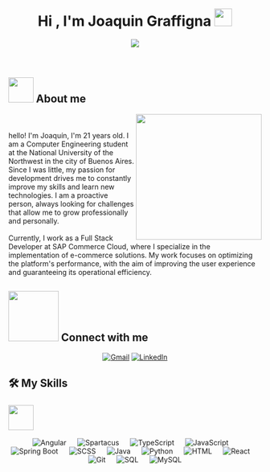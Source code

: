 <h1 align="center">Hi , I'm Joaquin Graffigna <img src="https://media.giphy.com/media/hvRJCLFzcasrR4ia7z/giphy.gif" width="35"></h1>
<p align="center">
  <a href="https://github.com/DenverCoder1/readme-typing-svg">
    <img src="https://readme-typing-svg.herokuapp.com?font=Time+New+Roman&color=%23C8BE25&size=25&center=true&vCenter=true&width=600&height=100&lines=Sap+Commerce+Cloud+Dev">
  </a>
</p>


<br>


	
## <picture><img src = "https://github.com/7oSkaaa/7oSkaaa/blob/main/Images/about_me.gif?raw=true" width = 50px></picture> About me

<picture> <img align="right" src="https://github.com/7oSkaaa/7oSkaaa/blob/main/Images/Right_Side.gif?raw=true" width = 250px></picture>

<br><br>
<span>
hello! I'm Joaquín, I'm 21 years old. I am a Computer Engineering student at the National University of the Northwest in the city of Buenos Aires. Since I was little, my passion for development drives me to constantly improve my skills and learn new technologies. I am a proactive person, always looking for challenges that allow me to grow professionally and personally.
</span>
<br><br>
<span>
Currently, I work as a Full Stack Developer at SAP Commerce Cloud, where I specialize in the implementation of e-commerce solutions. My work focuses on optimizing the platform's performance, with the aim of improving the user experience and guaranteeing its operational efficiency.
</span>
<br>


## <picture> <img src="https://github.com/7oSkaaa/7oSkaaa/blob/main/Images/Connect-with-me.gif?raw=true" width="100px"> </picture> Connect with me
<p align="center">
	<a href="mailto:joacograffigna@gmail.com"><img img src="https://img.shields.io/badge/gmail-%23EA4335.svg?style=plastic&logo=gmail&logoColor=white" alt="Gmail"/></a>
	<a href="https://www.linkedin.com/in/joaquin-graffigna/"><img src="https://img.shields.io/badge/linkedin-%230A66C2.svg?style=plastic&logo=linkedin&logoColor=white" alt="LinkedIn"/></a>
</p>



## 🛠️ My Skills

### <picture> <img src = "https://github.com/7oSkaaa/7oSkaaa/blob/main/Images/Programming_Languages.gif?raw=true" width = 50px>  </picture> 
<p align="center"> 
  <a href="https://angular.io/" target="_blank" style="text-decoration: none;" > 
    <img alt="Angular" src="https://img.shields.io/badge/Angular%20-%23DD0031.svg?style=plastic&logo=angular&logoColor=white">
  </a>
		  &emsp; 
  <a href="https://sap.github.io/spartacus-docs/" target="_blank" style="text-decoration: none;"> 
    <img alt="Spartacus" src="https://img.shields.io/badge/Spartacus%20(SAP%20Composable Storefront)%20-%2300A1E0.svg?style=plastic&logo=sap&logoColor=white">
  </a>
		  &emsp; 
  <a href="https://www.typescriptlang.org/" target="_blank" style="text-decoration: none;"> 
    <img alt="TypeScript" src="https://img.shields.io/badge/TypeScript%20-%23007ACC.svg?style=plastic&logo=typescript&logoColor=white">
  </a>
	  &emsp; 
  <a href="https://developer.mozilla.org/en-US/docs/Web/JavaScript" target="_blank" style="text-decoration: none;"> 
    <img alt="JavaScript" src="https://img.shields.io/badge/JavaScript%20-%23F7DF1E.svg?style=plastic&logo=javascript&logoColor=black">
  </a>
  &emsp; 
  <a href="https://spring.io/projects/spring-boot" target="_blank" style="text-decoration: none;"> 
    <img alt="Spring Boot" src="https://img.shields.io/badge/Spring%20Boot%20-%236DB33F.svg?style=plastic&logo=springboot&logoColor=white">
  </a>
	  &emsp; 
  <a href="https://sass-lang.com/" target="_blank" style="text-decoration: none;"> 
    <img alt="SCSS" src="https://img.shields.io/badge/SCSS%20-%23CC6699.svg?style=plastic&logo=sass&logoColor=white">
  </a>
	  &emsp; 
  <a href="https://www.java.com" target="_blank" style="text-decoration: none;"> 
    <img alt="Java" src="https://img.shields.io/badge/Java-%23007396.svg?style=plastic&logo=java&logoColor=white">
  </a>
	  &emsp; 
  <a href="https://www.python.org" target="_blank" style="text-decoration: none;">
    <img alt="Python" src="https://img.shields.io/badge/Python%20-%2314354C.svg?style=plastic&logo=python&logoColor=white">
  </a>
	  &emsp; 
  <a href="https://www.w3.org/html/" target="_blank" style="text-decoration: none;"> 
    <img alt="HTML" src="https://img.shields.io/badge/HTML5%20-%23E34F26.svg?style=plastic&logo=html5&logoColor=white">
  </a>   
	  &emsp; 
  <a href="https://reactjs.org/" target="_blank" style="text-decoration: none;">
    <img alt="React" src="https://img.shields.io/badge/React%20-%2361DAFB.svg?style=plastic&logo=react&logoColor=black">
  </a>
	  &emsp; 
  <a href="https://git-scm.com/" target="_blank" style="text-decoration: none;"> 
    <img alt="Git" src="https://img.shields.io/badge/Git%20-%23F05032.svg?style=plastic&logo=git&logoColor=white">
  </a>
			&emsp; 
	<a href="https://www.mysql.com/" target="_blank" style="text-decoration: none;"> 
    <img alt="SQL" src="https://img.shields.io/badge/SQL%20-%2300758F.svg?style=plastic&logo=MySQL&logoColor=white">
  </a>
	  &emsp; 
  <a href="https://www.mysql.com/" target="_blank" style="text-decoration: none;"> 
    <img alt="MySQL" src="https://img.shields.io/badge/MySQL%20-%234479A1.svg?style=plastic&logo=mysql&logoColor=white">
  </a>
  
</p>

